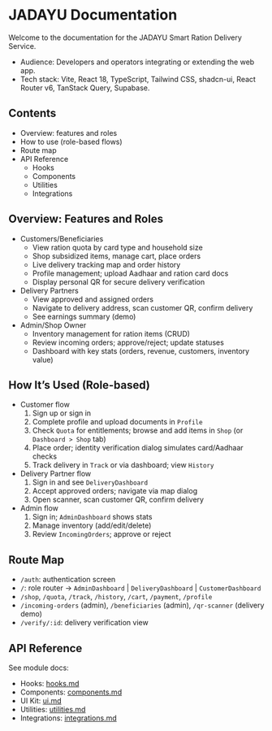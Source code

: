 # JADAYU Documentation

Welcome to the documentation for the JADAYU Smart Ration Delivery Service.

- Audience: Developers and operators integrating or extending the web app.
- Tech stack: Vite, React 18, TypeScript, Tailwind CSS, shadcn-ui, React Router v6, TanStack Query, Supabase.

## Contents

- Overview: features and roles
- How to use (role-based flows)
- Route map
- API Reference
  - Hooks
  - Components
  - Utilities
  - Integrations

## Overview: Features and Roles

- Customers/Beneficiaries
  - View ration quota by card type and household size
  - Shop subsidized items, manage cart, place orders
  - Live delivery tracking map and order history
  - Profile management; upload Aadhaar and ration card docs
  - Display personal QR for secure delivery verification
- Delivery Partners
  - View approved and assigned orders
  - Navigate to delivery address, scan customer QR, confirm delivery
  - See earnings summary (demo)
- Admin/Shop Owner
  - Inventory management for ration items (CRUD)
  - Review incoming orders; approve/reject; update statuses
  - Dashboard with key stats (orders, revenue, customers, inventory value)

## How It’s Used (Role-based)

- Customer flow
  1. Sign up or sign in
  2. Complete profile and upload documents in `Profile`
  3. Check `Quota` for entitlements; browse and add items in `Shop` (or `Dashboard > Shop` tab)
  4. Place order; identity verification dialog simulates card/Aadhaar checks
  5. Track delivery in `Track` or via dashboard; view `History`
- Delivery Partner flow
  1. Sign in and see `DeliveryDashboard`
  2. Accept approved orders; navigate via map dialog
  3. Open scanner, scan customer QR, confirm delivery
- Admin flow
  1. Sign in; `AdminDashboard` shows stats
  2. Manage inventory (add/edit/delete)
  3. Review `IncomingOrders`; approve or reject

## Route Map

- `/auth`: authentication screen
- `/`: role router → `AdminDashboard` | `DeliveryDashboard` | `CustomerDashboard`
- `/shop`, `/quota`, `/track`, `/history`, `/cart`, `/payment`, `/profile`
- `/incoming-orders` (admin), `/beneficiaries` (admin), `/qr-scanner` (delivery demo)
- `/verify/:id`: delivery verification view

## API Reference

See module docs:
- Hooks: [hooks.md](hooks.md)
- Components: [components.md](components.md)
- UI Kit: [ui.md](ui.md)
- Utilities: [utilities.md](utilities.md)
- Integrations: [integrations.md](integrations.md)

